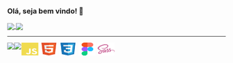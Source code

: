 ### Olá, seja bem vindo! 👋

<div style="display: inline_block">
  <a href="">
    <img height="182em" align="center" src="https://github-readme-stats.vercel.app/api?username=FilipeHibrael&show_icons=true&theme=react" />
    <img height="182em" align="center" src="https://github-readme-stats.vercel.app/api/top-langs?username=FilipeHibrael&layout=compact&langs_count=8&theme=react" />
</div>

---

<div style="display: inline_block">
   <a href="filipehibrael27@gmail.com"><img align="left" src="https://img.shields.io/badge/Gmail-D14836?style=for-the-badge&logo=gmail&logoColor=white" target="_blank"></a>
  <a href="https://wa.me/5583988216495"><img align="left" src="https://img.shields.io/badge/WhatsApp-25D366?style=for-the-badge&logo=whatsapp&logoColor=white" target="_blank"></a>
  <img align="top" alt="Icon-Js" height="30" width="40" src="https://raw.githubusercontent.com/devicons/devicon/master/icons/javascript/javascript-plain.svg">
  <img align="top" alt="Icon-HTML" height="30" width="40" src="https://raw.githubusercontent.com/devicons/devicon/master/icons/html5/html5-original.svg">
  <img align="top" alt="Icon-CSS" height="30" width="40" src="https://raw.githubusercontent.com/devicons/devicon/master/icons/css3/css3-original.svg">
  <img align="top" alt="Icon-Figma" height="30" width="40" src="https://raw.githubusercontent.com/devicons/devicon/master/icons/figma/figma-original.svg">
  <img align="top" alt="Icon-SASS" height="30" width="40" src="https://raw.githubusercontent.com/devicons/devicon/master/icons/sass/sass-original.svg">
</div>
